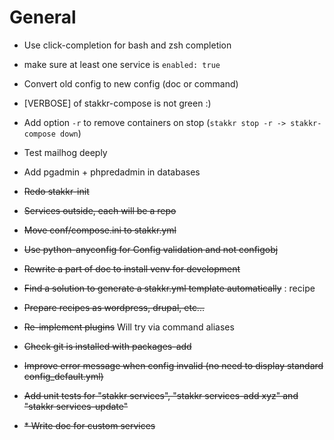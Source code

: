 General
=======
* Use click-completion for bash and zsh completion
* make sure at least one service is `enabled: true`
* Convert old config to new config (doc or command)
* [VERBOSE] of stakkr-compose is not green :)
* Add option `-r` to remove containers on stop (`stakkr stop -r -> stakkr-compose down`)
* Test mailhog deeply
* Add pgadmin + phpredadmin in databases

* ~~Redo stakkr-init~~
* ~~Services outside, each will be a repo~~
* ~~Move conf/compose.ini to stakkr.yml~~
* ~~Use python-anyconfig for Config validation and not configobj~~
* ~~Rewrite a part of doc to install venv for development~~ 
* ~~Find a solution to generate a stakkr.yml template automatically~~ : recipe
* ~~Prepare recipes as wordpress, drupal, etc...~~
* ~~Re-implement plugins~~ Will try via command aliases
* ~~Check git is installed with packages-add~~
* ~~Improve error message when config invalid (no need to display standard config_default.yml)~~
* ~~Add unit tests for "stakkr services", "stakkr services-add xyz" and "stakkr services-update"~~
* ~~* Write doc for custom services~~
